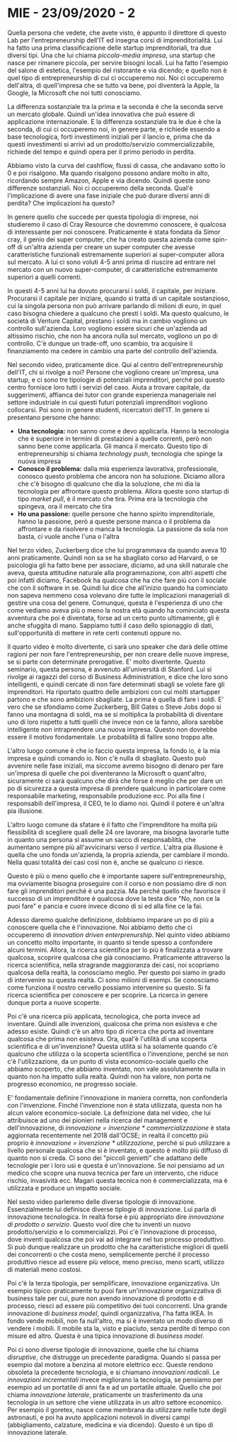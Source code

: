 # MIE - 23/09/2020 - 2

Quella persona che vedete, che avete visto, è appunto il direttore di questo Lab per l'entrepreneurship dell'IT ed insegna corsi di imprenditorialità. Lui ha fatto una prima classificazione delle startup imprenditoriali, tra due diversi tipi. Una che lui chiama *piccola-media impresa*, una startup che nasce per rimanere piccola, per servire bisogni locali. Lui ha fatto l'esempio del salone di estetica, l'esempio del ristorante e via dicendo; e quello non è quel tipo di entrepreneurship di cui ci occuperemo noi. Noi ci occuperemo dell'altra, di quell'impresa che se tutto va bene, poi diventerà la Apple, la Google, la Microsoft che noi tutti conosciamo.

La differenza sostanziale tra la prima e la seconda è che la seconda serve un mercato globale. Quindi un'idea innovativa che può essere di applicazione internazionale. E la differenza sostanziale tra le due è che la seconda, di cui ci occuperemo noi, in genere parte, e richiede essendo a base tecnologica, forti investimenti iniziali per il lancio e, prima che da questi investimenti si arrivi ad un prodotto/servizio commercializzabile, richiede del tempo e quindi opera per il primo periodo in perdita.

Abbiamo visto la curva del cashflow, flussi di cassa, che andavano sotto lo 0 e poi risalgono. Ma quando risalgono possono andare molto in alto, ricordando sempre Amazon, Apple e via dicendo. Quindi queste sono differenze sostanziali. Noi ci occuperemo della seconda. Qual'è l'implicazione di avere una fase iniziale che può durare diversi anni di perdita? Che implicazioni ha questo?

In genere quello che succede per questa tipologia di imprese, noi studieremo il caso di Cray Resource che dovremmo conoscere, è qualcosa di interessante per noi conoscere. Praticamente è stata fondata da Simor cray, il genio dei super computer, che ha creato questa azienda come spin-off di un'altra azienda per creare un super computer che avesse caratteristiche funzionali estremamente superiori ai super-computer allora sul mercato. A lui ci sono voluti 4-5 anni prima di riuscire ad entrare nel mercato con un nuovo super-computer, di caratteristiche estremamente superiori a quelli correnti.

In questi 4-5 anni lui ha dovuto procurarsi i soldi, il capitale, per iniziare. Procurarsi il capitale per iniziare, quando si tratta di un capitale sostanzioso, cui la singola persona non può arrivare parlando di milioni di euro, in quel caso bisogna chiedere a qualcuno che presti i soldi. Ma questo qualcuno, le società di Venture Capital, prestano i soldi ma in cambio vogliono un controllo sull'azienda. Loro vogliono essere sicuri che un'azienda ad altissimo rischio, che non ha ancora nulla sul mercato, vogliono un po di controllo. C'è dunque un trade-off, uno scambio, tra acquisire il finanziamento ma cedere in cambio una parte del controllo dell'azienda.

Nel secondo video, praticamente dice. Qui al centro dell'entrepreneurship dell'IT, chi si rivolge a noi? Persone che vogliono creare un'impresa, una startup, e ci sono tre tipologie di potenziali imprenditori, perché poi questo centro fornisce loro tutti i servizi del caso. Aiuta a trovare capitale, da suggerimenti, affianca dei tutor con grande esperienza manageriale nel settore industriale in cui questi futuri potenziali imprenditori vogliono collocarsi. Poi sono in genere studenti, ricercatori dell'IT. In genere si presentano persone che hanno:

- **Una tecnologia:** non sanno come e devo applicarla. Hanno la tecnologia che è superiore in termini di prestazioni a quelle correnti, però non sanno bene come applicarla. Gli manca il mercato. Questo tipo di entrepreneurship si chiama *technology push*, tecnologia che spinge la nuova impresa
- **Conosco il problema:** dalla mia esperienza lavorativa, professionale, conosco questo problema che ancora non ha soluzione. Diciamo allora che c'è bisogno di qualcuno che dia la soluzione, che mi dia la tecnologia per affrontare questo problema. Allora queste sono startup di tipo *market pull*, è il mercato che tira. Prima era la tecnologia che spingeva, ora il mercato che tira
- **Ho una passione:** quelle persone che hanno spirito imprenditoriale, hanno la passione, però a queste persone manca o il problema da affrontare e da risolvere o manca la tecnologia. La passione da sola non basta, ci vuole anche l'una o l'altra

Nel terzo video, Zuckerberg dice che lui programmava da quando aveva 10 anni praticamente. Quindi non sa se ha sbagliato corso ad Harvard, o se psicologia gli ha fatto bene per associare, diciamo, ad una skill naturale che aveva, questa attitudine naturale alla programmazione, con altri aspetti che poi infatti diciamo, Facebook ha qualcosa che ha che fare più con il sociale che con il software in se. Quindi lui dice che all'inizio quando ha cominciato non sapeva nemmeno cosa volevano dire tutte le implicazioni manageriali di gestire una cosa del genere. Comunque, questa è l'esperienza di uno che come vediamo aveva più o meno la nostra età quando ha cominciato questa avventura che poi è diventata, forse ad un certo punto ultimamente, gli è anche sfuggita di mano. Sappiamo tutti il caso dello spionaggio di dati, sull'opportunità di mettere in rete certi contenuti oppure no.

Il quarto video è molto divertente, ci sarà uno speaker che darà delle ottime ragioni per non fare l'entrepreneurship, per non creare delle nuove imprese, se si parte con determinate prerogative. E' molto divertente. Questo seminario, questa persona, è avvenuto all'università di Stanford. Lui si rivolge ai ragazzi del corso di Business Administration, e dice che loro sono intelligenti, e quindi cercate di non fare determinati sbagli se volete fare gli imprenditori. Ha riportato quattro delle ambizioni con cui molti startupper partono e che sono ambizioni sbagliate. La prima è quella di fare i soldi. E' vero che se sfondiamo come Zuckerberg, Bill Gates o Steve Jobs dopo si fanno una montagna di soldi, ma se si moltiplica la probabilità di diventare uno di loro rispetto a tutti quelli che invece non ce la fanno, allora sarebbe intelligente non intraprendere una nuova impresa. Questo non dovrebbe essere il motivo fondamentale. Le probabilità di fallire sono troppo alte.

L'altro luogo comune è che io faccio questa impresa, la fondo io, è la mia impresa e quindi comando io. Non c'è nulla di sbagliato. Questo può avvenire nelle fase iniziali, ma siccome avremo bisogno di denaro per fare un'impresa di quelle che poi diventeranno la Microsoft o quant'altro, sicuramente ci sarà qualcuno che dirà che forse è meglio che per dare un po di sicurezza a questa impresa di prendere qualcuno in particolare come responsabile marketing, responsabile produzione ecc. Poi alla fine i responsabili dell'impresa, il CEO, te lo diamo noi. Quindi il potere è un'altra pia illusione.

L'altro luogo comune da sfatare è il fatto che l'imprenditore ha molta più flessibilità di scegliere quali delle 24 ore lavorare, ma bisogna lavorarle tutte in quanto una persona si assume un sacco di responsabilità, che aumentano sempre più all'avvicinarsi verso il *vertice*. L'altra pia illusione è quella che uno fonda un'azienda, la propria azienda, per cambiare il mondo. Nella quasi totalità dei casi così non è, anche se qualcuno ci riesce. 

Questo è più o meno quello che è importante sapere sull'entrepreneurship, ma ovviamente bisogna proseguire con il corso e non possiamo dire di non fare gli imprenditori perché è una pazzia. Ma perché quello che favorisce il successo di un imprenditore è qualcosa dove la testa dice "No, non ce la puoi fare" e pancia e cuore invece dicono di si ed alla fine ce la fai.

Adesso daremo qualche definizione, dobbiamo imparare un po di più a conoscere quella che è l'innovazione. Noi abbiamo detto che ci occuperemo di *innovation driven enterprenurship*. Nel quinto video abbiamo un concetto molto importante, in quanto si tende spesso a confondere alcuni termini. Allora, la ricerca scientifica per lo più è finalizzata a trovare qualcosa, scoprire qualcosa che già conosciamo. Praticamente attraverso la ricerca scientifica, nella stragrande maggioranza dei casi, noi scopriamo qualcosa della realtà, la conosciamo meglio. Per questo poi siamo in grado di intervenire su questa realtà. Ci sono milioni di esempi. Se conosciamo come funziona il nostro cervello possiamo intervenire su questo. Si fa ricerca scientifica per conoscere e per scoprire. La ricerca in genere dunque porta a nuove scoperte.

Poi c'è una ricerca più applicata, tecnologica, che porta invece ad inventare. Quindi alle invenzioni, qualcosa che prima non esisteva e che adesso esiste. Quindi c'è un altro tipo di ricerca che porta ad inventare qualcosa che prima non esisteva. Ora, qual'è l'utilità di una scoperta scientifica e di un'invenzione? Questa utilità si ha solamente quando c'è qualcuno che utilizza o la scoperta scientifica o l'invenzione, perché se non c'è l'utilizzazione, da un punto di vista economico-sociale quello che abbiamo scoperto, che abbiamo inventato, non vale assolutamente nulla in quanto non ha impatto sulla realtà. Quindi non ha valore, non porta ne progresso economico, ne progresso sociale.

E' fondamentale definire l'innovazione in maniera corretta, non confonderla con l'invenzione. Finché l'invenzione non è stata utilizzata, questa non ha alcun valore economico-sociale. La definizione data nel video, che lui attribuisce ad uno dei pionieri nella ricerca del management e dell'innovazione, di *innovazione = invenzione * commercializzazione* è stata aggiornata recentemente nel 2018 dall'OCSE; in realtà il concetto più proprio è *innovazione = invenzione * utilizzazione*, perché si può utilizzare a livello personale qualcosa che si è inventato, e questo è molto più diffuso di quanto non si creda. Ci sono dei "piccoli genietti" che adattano delle tecnologie per i loro usi e questa è un'innovazione. Se noi pensiamo ad un medico che scopre una nuova tecnica per fare un intervento, che riduce rischio, invasività ecc. Magari questa tecnica non è commercializzata, ma è utilizzata e produce un impatto sociale. 

Nel sesto video parleremo delle diverse tipologie di innovazione. Essenzialmente lui definisce diverse tiplogie di innovazione. Lui parla di innovazione tecnologica. In realtà forse è più appropriato dire *innovazione di prodotto o servizio*. Questo vuol dire che tu inventi un nuovo prodotto/servizio e lo commercializzi. Poi c'è l'innovazione di processo, dove inventi qualcosa che poi vai ad integrare nel tuo processo produttivo. Si può dunque realizzare un prodotto che ha caratteristiche migliori di quelli dei concorrenti o che costa meno, semplicemente perché il processo produttivo riesce ad essere più veloce, meno preciso, meno scarti, utilizzo di materiali meno costosi.

Poi c'è la terza tipologia, per semplificare, innovazione organizzativa. Un esempio tipico: praticamente tu puoi fare un'innovazione organizzativa di business tale per cui, pure non avendo innovazione di prodotto e di processo, riesci ad essere più competitivo dei tuoi concorrenti. Una grande innovazione di *business model*, quindi organizzativa, l'ha fatta IKEA. In fondo vende mobili, non fa null'altro, ma si è inventato un modo diverso di vendere i mobili. Il mobile sta la, visto e piaciuto, senza perdite di tempo con misure ed altro. Questa è una tipica innovazione di *business model*.

Poi ci sono diverse tipologie di innovazione, quelle che lui chiama *disruptive*, che distrugge un precedente paradigma. Quando si passa per esempio dal motore a benzina al motore elettrico ecc. Queste rendono obsoleta la precedente tecnologia, e si chiamano *innovazioni radicali*. Le *innovazioni incrementali* invece migliorano la tecnologia, se pensiamo per esempio ad un portatile di anni fa e ad un portatile attuale. Quello che poi chiama *innovazione laterale*, praticamente un trasferimento da una tecnologia in un settore che viene utilizzata in un altro settore economico. Per esempio il goretex, nasce come membrana da utilizzare nelle tute degli astronauti, e poi ha avuto applicazioni notevoli in diversi campi (abbigliamento, calzature, medicina e via dicendo). Questo è un tipo di innovazione laterale.